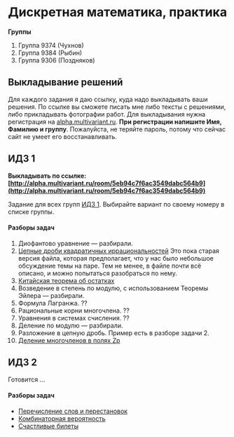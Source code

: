 # Дискретная математика, практика

**Группы**
1. Группа 9374 (Чухнов)
2. Группа 9384 (Рыбин)
3. Группа 9306 (Поздняков)

## Выкладывание решений
Для каждого задания я даю ссылку, куда надо выкладывать
ваши решения. По ссылке вы сможете писать мне либо
тексты с решениями, либо прикладывать фотографии работ.
Для выкладывания нужна регистрация на 
[alpha.multivariant.ru](alpha.multivariant.ru).
**При регистрации напишите Имя, Фамилию и группу**.
Пожалуйста, не теряйте пароль, потому что сейчас
сайт не умеет его восстанавливать.

## ИДЗ 1

**Выкладывать по ссылке: [http://alpha.multivariant.ru/room/5eb94c7f6ac3549dabc564b9](http://alpha.multivariant.ru/room/5eb94c7f6ac3549dabc564b9)**

Задание для всех групп [ИДЗ 1](idz1.pdf). Выбирайте вариант
по своему номеру в списке группы.

#### Разборы задач
  1. Диофантово уравнение — разбирали.
  1. [Цепные дроби квадратичных иррациональностей](../../18spring/dm/continued%20fractions%20of%20quadratic%20irrationalities.pdf)
       Это пока старая версия файла, которая предполагает, что
       у нас было небольшое обсуждение темы на паре. Тем не менее,
       в файле почти всё описано, и можно попытаться разобраться по нему.
  1. [Китайская теорема об остатках](chinese-remainders-theorem.pdf)
  1. Возведение в степень по модулю, с использованием Теоремы Эйлера — разбирали.
  1. Формула Лагранжа. ??
  1. Рациональные корни многочлена. ??
  1. Уравнения в системах счисления. ??
  1. Деление по модулю — разбирали.
  1. Разложение в цепную дробь. Пример есть в разборе задачи 2.
  1. [Деление многочленов в полях Zp](../../18spring/dm/polynomial%20division%20over%20finite%20fields.pdf)

## ИДЗ 2

Готовится ...

#### Разборы задач
  
  * [Перечисление слов и перестановок](../../18spring/dm/words%20and%20permutations%20enumeration.pdf)
  * [Комбинаторная вероятность](../../18spring/dm/combinatorial%20probability.pdf)
  * [Счастливые билеты](../../18spring/dm/happy%20tickets.pdf)

